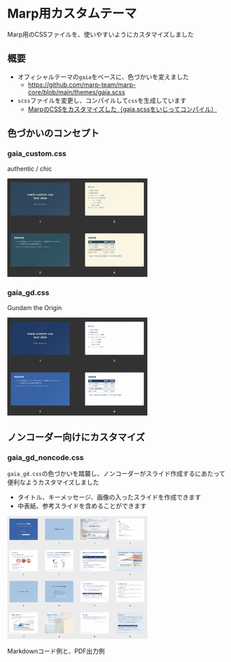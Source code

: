 # Marp用カスタムテーマ

Marp用のCSSファイルを、使いやすいようにカスタマイズしました


## 概要

- オフィシャルテーマの`gaia`をベースに、色づかいを変えました
  - https://github.com/marp-team/marp-core/blob/main/themes/gaia.scss
- `scss`ファイルを変更し、コンパイルして`css`を生成しています
  - [MarpのCSSをカスタマイズした（gaia.scssをいじってコンパイル） ](https://qiita.com/hann-solo/items/54682c59c7076d826902)

## 色づかいのコンセプト

### gaia_custom.css

authentic / chic

<img src="https://github.com/hnsol/marp-custom-theme/blob/main/images/SS_gaia_custom.png" width="320px">


### gaia_gd.css

Gundam the Origin

<img src="https://github.com/hnsol/marp-custom-theme/blob/main/images/SS_gaia_gd.png" width="320px">

## ノンコーダー向けにカスタマイズ

### gaia_gd_noncode.css

`gaia_gd.css`の色づかいを踏襲し、ノンコーダーがスライド作成するにあたって便利なようカスタマイズしました

- タイトル、キーメッセージ、画像の入ったスライドを作成できます
- 中表紙、参考スライドを含めることができます

<img src="https://github.com/hnsol/marp-custom-theme/blob/main/images/SS_gaia_gd_noncode.png" width="320px">

Markdownコード例と、PDF出力例
